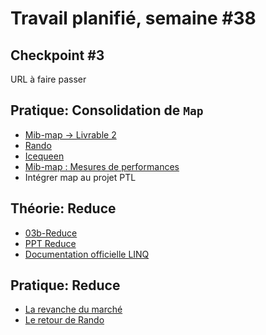 # Travail planifié, semaine #38

## Checkpoint #3
URL à faire passer

## Pratique: Consolidation de `Map`
- [Mib-map -> Livrable 2](../exos/mib-map/README.md#livrable-2)
- [Rando](../exos/rando/)
- [Icequeen](../exos/icequeen/README.md)
- [Mib-map : Mesures de performances](../exos/mib-map/README.md#mesures-de-performances)
- Intégrer map au projet PTL

## Théorie: Reduce
- [03b-Reduce](../supports/source/03b-Reduce.md)
- [PPT Reduce](../supports/source/03-Reduce.pptx)
- [Documentation officielle LINQ](../supports/linq.pdf)

## Pratique: Reduce
- [La revanche du marché](../exos/mib-reduce/README.md)
- [Le retour de Rando](../exos/randoReduce/README.md)
